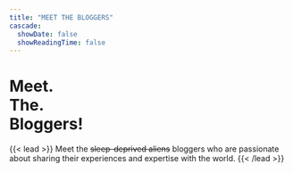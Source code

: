 ```yaml
---
title: "MEET THE BLOGGERS"
cascade:
  showDate: false
  showReadingTime: false
---
```


<style>
  header {
    display: none;
  }
</style>

<h1 class="responsive-title-style-2">Meet.<br>The.<br>Bloggers!</h1>

{{< lead >}}
Meet the ~~sleep-deprived aliens~~ bloggers who are passionate about sharing their experiences and expertise with the world.
{{< /lead >}}
